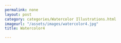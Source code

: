 ```yaml
---
permalink: none
layout: post
category: categories/Watercolor Illustrations.html
imageurl: "/assets/images/watercolor4.jpg"
title: Watercolor4

---
```

